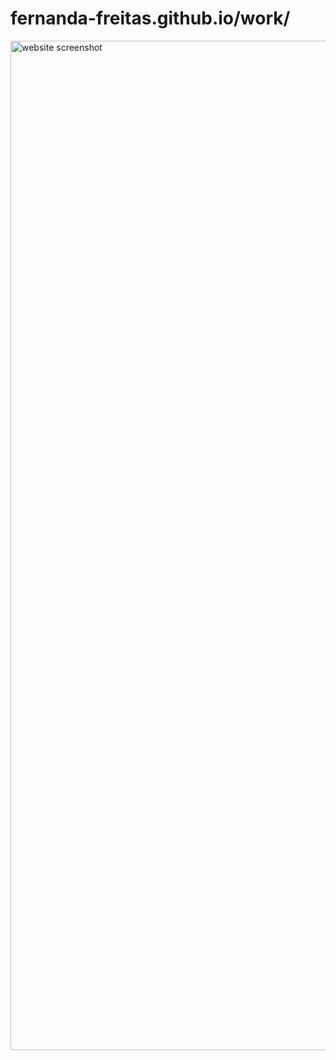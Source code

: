 # fernanda-freitas.github.io/work/

<img width="1615" alt="website screenshot" src="https://user-images.githubusercontent.com/33285862/156557911-3cc448b6-894d-4aca-b8be-bbc4fe5cbf4b.png">
